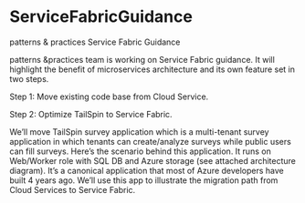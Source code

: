 # ServiceFabricGuidance
patterns &amp; practices Service Fabric Guidance

patterns &practices team is working on Service Fabric guidance. It will highlight the benefit of microservices architecture and its own feature set in two steps.
 
Step 1: Move existing code base from Cloud Service. 

Step 2: Optimize TailSpin to Service Fabric.
 
We’ll move TailSpin survey application which is a multi-tenant survey application in which tenants can create/analyze surveys while public users can fill surveys. Here’s the scenario behind this application. It runs on Web/Worker role with SQL DB and Azure storage (see attached architecture diagram). It’s a canonical application that most of Azure developers have built 4 years ago. We’ll use this app to illustrate the migration path from Cloud Services to Service Fabric.
 

